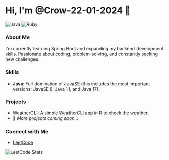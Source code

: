 # Hi, I'm @Crow-22-01-2024 👋

![Java](https://img.shields.io/badge/Java-ED8B00?style=for-the-badge&logo=java&logoColor=white)
![Ruby](https://img.shields.io/badge/Ruby-CC342D?style=for-the-badge&logo=ruby&logoColor=white)

### About Me
I'm currently learning Spring Boot and expanding my backend development skills. Passionate about coding, problem-solving, and constantly seeking new challenges.

### Skills
- **Java**: Full domination of JavaSE (this includes the most important versions: JavaSE 8, Java 11, and Java 17).

### Projects
- [WeatherCLI](https://github.com/Crow-22-01-2024/weathercliapp): A simple WeatherCLI app in R to check the weather.
- 🚧 *More projects coming soon...*

### Connect with Me
- [LeetCode](https://leetcode.com/u/Crow_666/)

![LeetCode Stats](https://leetcard.jacoblin.cool/<tu-nombre-de-usuario>)

<!---
Crow-22-01-2024/Crow-22-01-2024 is a ✨ special ✨ repository because its `README.md` (this file) appears on your GitHub profile.
You can click the Preview link to take a look at your changes.
--->
